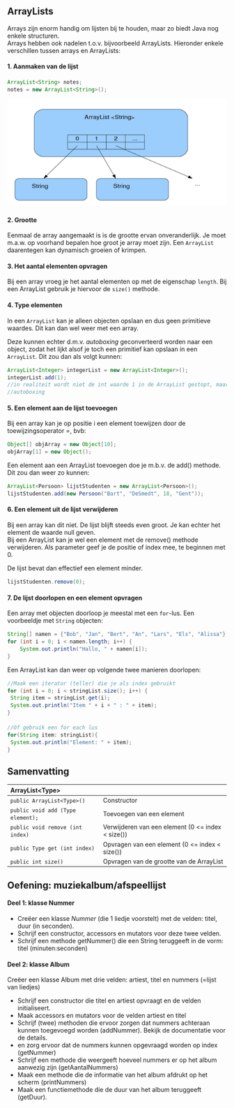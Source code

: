 ## ArrayLists

Arrays zijn enorm handig om lijsten bij te houden, maar zo biedt Java nog enkele structuren.  
Arrays hebben ook nadelen t.o.v. bijvoorbeeld ArrayLists. Hieronder enkele verschillen tussen arrays en ArrayLists:

#### 1. Aanmaken van de lijst

```java
ArrayList<String> notes;
notes = new ArrayList<String>();
```

![](/assets/import.png)

#### 2. Grootte

Eenmaal de array aangemaakt is is de grootte ervan onveranderlijk. Je moet m.a.w. op voorhand bepalen hoe groot je array moet zijn. Een `ArrayList` daarentegen kan dynamisch groeien of krimpen.

#### 3. Het aantal elementen opvragen

Bij een array vroeg je het aantal elementen op met de eigenschap `length`. Bij een ArrayList gebruik je hiervoor de `size()` methode.

#### 4. Type elementen

In een `ArrayList` kan je alleen objecten opslaan en dus geen primitieve waardes. Dit kan dan wel weer met een array.

Deze kunnen echter d.m.v. _autoboxing_ geconverteerd worden naar een object, zodat het lijkt alsof je toch een primitief kan opslaan in een `ArrayList`. Dit zou dan als volgt kunnen:

```java
ArrayList<Integer> integerList = new ArrayList<Integer>();
integerList.add(1); 
//in realiteit wordt niet de int waarde 1 in de ArrayList gestopt, maar via een systeem van
//autoboxing
```

#### 5. Een element aan de lijst toevoegen

Bij een array kan je op positie i een element toewijzen door de toewijzingsoperator =, bvb:

```java
Object[] objArray = new Object[10];
objArray[1] = new Object();
```

Een element aan een ArrayList toevoegen doe je m.b.v. de add\(\) methode. Dit zou dan weer zo kunnen:

```java
ArrayList<Persoon> lijstStudenten = new ArrayList<Persoon>();
lijstStudenten.add(new Persoon("Bart", "DeSmedt", 18, "Gent"));
```

#### 6. Een element uit de lijst verwijderen

Bij een array kan dit niet. De lijst blijft steeds even groot. Je kan echter het element de waarde null geven.  
Bij een ArrayList kan je wel een element met de remove\(\) methode verwijderen. Als parameter geef je de positie of index mee, te beginnen met 0.

De lijst bevat dan effectief een element minder.

```java
lijstStudenten.remove(0);
```

#### 7. De lijst doorlopen en een element opvragen

Een array met objecten doorloop je meestal met een `for`-lus. Een voorbeeldje met `String` objecten:

```java
String[] namen = {"Bob", "Jan", "Bert", "An", "Lars", "Els", "Alissa"};
for (int i = 0; i < namen.length; i++) {
    System.out.println("Hallo, " + namen[i]);
}
```

Een ArrayList kan dan weer op volgende twee manieren doorlopen:

```java
//Maak een iterator (teller) die je als index gebruikt
for (int i = 0; i < stringList.size(); i++) {
 String item = stringList.get(i);
 System.out.println("Item " + i + " : " + item);
}

//Of gebruik een for each lus
for(String item: stringList){
 System.out.println("Element: " + item);
}
```

## Samenvatting

| ArrayList&lt;Type&gt; |  |
| :--- | :--- |
| `public ArrayList<Type>()` | Constructor |
| `public void add (Type element);` | Toevoegen van een element |
| `public void remove (int index)` | Verwijderen van een element \(0 &lt;= index &lt; size\(\)\) |
| `public Type get (int index)` | Opvragen van een element \(0 &lt;= index &lt; size\(\)\) |
| `public int size()` | Opvragen van de grootte van de ArrayList |

## Oefening: muziekalbum/afspeellijst

#### Deel 1: klasse Nummer

* Creëer een klasse _Nummer_ \(die 1 liedje voorstelt\) met de velden: titel, duur \(in seconden\).
* Schrijf een constructor, accessors en mutators voor deze twee velden.
* Schrijf een methode getNummer\(\) die een String teruggeeft in de vorm: titel \(minuten:seconden\)

#### Deel 2: klasse Album

Creëer een klasse Album met drie velden: artiest, titel en nummers \(=lijst van liedjes\)

* Schrijf een constructor die titel en artiest opvraagt en de velden initialiseert.
* Maak accessors en mutators voor de velden artiest en titel
* Schrijf \(twee\) methoden die ervoor zorgen dat nummers achteraan kunnen toegevoegd worden \(addNummer\). Bekijk de documentatie voor de details.
* en zorg ervoor dat de nummers kunnen opgevraagd worden op index \(getNummer\)
* Schrijf een methode die weergeeft hoeveel nummers er op het album aanwezig zijn \(getAantalNummers\)
* Maak een methode die de informatie van het album afdrukt op het scherm \(printNummers\)
* Maak een functiemethode die de duur van het album teruggeeft \(getDuur\).



